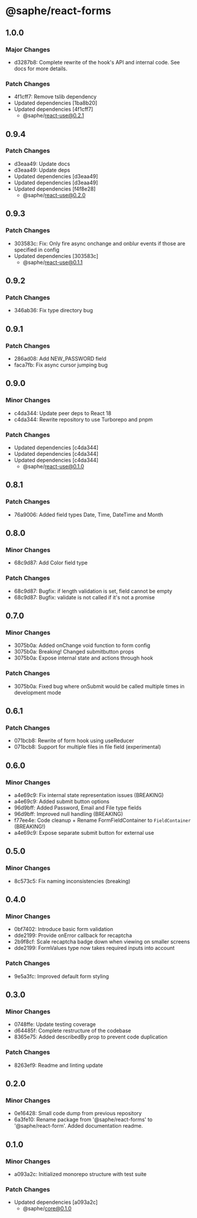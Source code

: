 # @saphe/react-forms

## 1.0.0

### Major Changes

- d3287b8: Complete rewrite of the hook's API and internal code. See docs for more details.

### Patch Changes

- 4f1cff7: Remove tslib dependency
- Updated dependencies [1ba8b20]
- Updated dependencies [4f1cff7]
  - @saphe/react-use@0.2.1

## 0.9.4

### Patch Changes

- d3eaa49: Update docs
- d3eaa49: Update deps
- Updated dependencies [d3eaa49]
- Updated dependencies [d3eaa49]
- Updated dependencies [f4f8e28]
  - @saphe/react-use@0.2.0

## 0.9.3

### Patch Changes

- 303583c: Fix: Only fire async onchange and onblur events if those are specified in config
- Updated dependencies [303583c]
  - @saphe/react-use@0.1.1

## 0.9.2

### Patch Changes

- 346ab36: Fix type directory bug

## 0.9.1

### Patch Changes

- 286ad08: Add NEW_PASSWORD field
- faca7fb: Fix async cursor jumping bug

## 0.9.0

### Minor Changes

- c4da344: Update peer deps to React 18
- c4da344: Rewrite repository to use Turborepo and pnpm

### Patch Changes

- Updated dependencies [c4da344]
- Updated dependencies [c4da344]
- Updated dependencies [c4da344]
  - @saphe/react-use@0.1.0

## 0.8.1

### Patch Changes

- 76a9006: Added field types Date, Time, DateTime and Month

## 0.8.0

### Minor Changes

- 68c9d87: Add Color field type

### Patch Changes

- 68c9d87: Bugfix: if length validation is set, field cannot be empty
- 68c9d87: Bugfix: validate is not called if it's not a promise

## 0.7.0

### Minor Changes

- 3075b0a: Added onChange void function to form config
- 3075b0a: Breaking! Changed submitbutton props
- 3075b0a: Expose internal state and actions through hook

### Patch Changes

- 3075b0a: Fixed bug where onSubmit would be called multiple times in development mode

## 0.6.1

### Patch Changes

- 071bcb8: Rewrite of form hook using useReducer
- 071bcb8: Support for multiple files in file field (experimental)

## 0.6.0

### Minor Changes

- a4e69c9: Fix internal state representation issues (BREAKING)
- a4e69c9: Added submit button options
- 96d9bff: Added Password, Email and File type fields
- 96d9bff: Improved null handling (BREAKING)
- f77ee4e: Code cleanup + Rename FormFieldContainer to `FieldContainer` (BREAKING!)
- a4e69c9: Expose separate submit button for external use

## 0.5.0

### Minor Changes

- 8c573c5: Fix naming inconsistencies (breaking)

## 0.4.0

### Minor Changes

- 0bf7402: Introduce basic form validation
- dde2199: Provide onError callback for recaptcha
- 2b9f8cf: Scale recaptcha badge down when viewing on smaller screens
- dde2199: FormValues type now takes required inputs into account

### Patch Changes

- 9e5a3fc: Improved default form styling

## 0.3.0

### Minor Changes

- 0748ffe: Update testing coverage
- d64485f: Complete restructure of the codebase
- 8365e75: Added describedBy prop to prevent code duplication

### Patch Changes

- 8263ef9: Readme and linting update

## 0.2.0

### Minor Changes

- 0e16428: Small code dump from previous repository
- 6a3fe10: Rename package from '@saphe/react-forms' to '@saphe/react-form'. Added documentation readme.

## 0.1.0

### Minor Changes

- a093a2c: Initialized monorepo structure with test suite

### Patch Changes

- Updated dependencies [a093a2c]
  - @saphe/core@0.1.0
